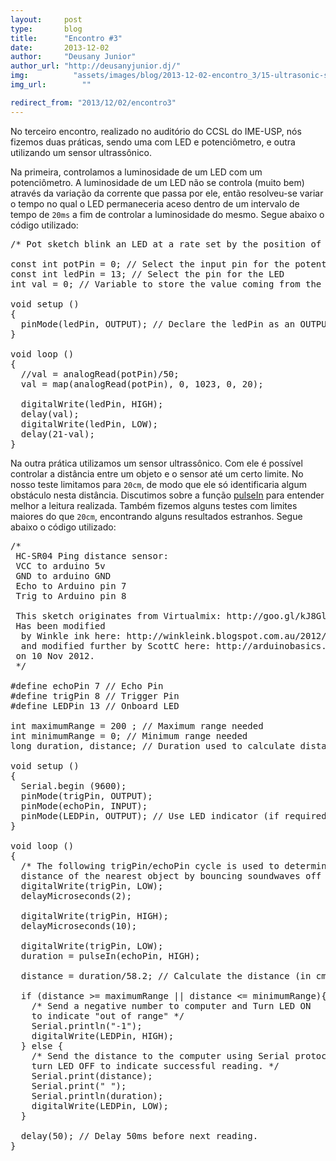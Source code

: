 ```yaml
---
layout:     post
type:       blog
title:      "Encontro #3"
date:       2013-12-02
author:     "Deusany Junior"
author_url: "http://deusanyjunior.dj/"
img: 	      "assets/images/blog/2013-12-02-encontro_3/15-ultrasonic-sensor-hc-sr04-1.jpg"
img_url: 		""

redirect_from: "2013/12/02/encontro3"
---
```


No terceiro encontro, realizado no auditório do CCSL do IME-USP, nós fizemos duas práticas, sendo uma com LED e potenciômetro, e outra utilizando um sensor ultrassônico.

Na primeira, controlamos a luminosidade de um LED com um potenciômetro. A luminosidade de um LED não se controla (muito bem) através da variação da corrente que passa por ele, então resolveu-se variar o tempo no qual o LED permaneceria aceso dentro de um intervalo de tempo de `20ms` a fim de controlar a luminosidade do mesmo. Segue abaixo o código utilizado:

<pre class="prettyprint">
/* Pot sketch blink an LED at a rate set by the position of a potentiometer */

const int potPin = 0; // Select the input pin for the potentiometer
const int ledPin = 13; // Select the pin for the LED
int val = 0; // Variable to store the value coming from the sensor

void setup ()
{
  pinMode(ledPin, OUTPUT); // Declare the ledPin as an OUTPUT
}

void loop ()
{
  //val = analogRead(potPin)/50;
  val = map(analogRead(potPin), 0, 1023, 0, 20);

  digitalWrite(ledPin, HIGH);
  delay(val);
  digitalWrite(ledPin, LOW);
  delay(21-val);
}
</pre>

Na outra prática utilizamos um sensor ultrassônico. Com ele é possível controlar a distância entre um objeto e o sensor até um certo limite. No nosso teste limitamos para `20cm`, de modo que ele só identificaria algum obstáculo nesta distância. Discutimos sobre a função [pulseIn](http://arduino.cc/en/Reference/pulseIn) para entender melhor a leitura realizada. Também fizemos alguns testes com limites maiores do que `20cm`, encontrando alguns resultados estranhos. Segue abaixo o código utilizado:

<pre class="prettyprint">
/*
 HC-SR04 Ping distance sensor:
 VCC to arduino 5v
 GND to arduino GND
 Echo to Arduino pin 7
 Trig to Arduino pin 8

 This sketch originates from Virtualmix: http://goo.gl/kJ8Gl
 Has been modified
  by Winkle ink here: http://winkleink.blogspot.com.au/2012/05/arduino-hc-sr04-ultrasonic-distance.html
  and modified further by ScottC here: http://arduinobasics.blogspot.com/
 on 10 Nov 2012.
 */

#define echoPin 7 // Echo Pin
#define trigPin 8 // Trigger Pin
#define LEDPin 13 // Onboard LED

int maximumRange = 200 ; // Maximum range needed
int minimumRange = 0; // Minimum range needed
long duration, distance; // Duration used to calculate distance

void setup ()
{
  Serial.begin (9600);
  pinMode(trigPin, OUTPUT);
  pinMode(echoPin, INPUT);
  pinMode(LEDPin, OUTPUT); // Use LED indicator (if required)
}

void loop ()
{
  /* The following trigPin/echoPin cycle is used to determine the
  distance of the nearest object by bouncing soundwaves off of it. */
  digitalWrite(trigPin, LOW);
  delayMicroseconds(2);

  digitalWrite(trigPin, HIGH);
  delayMicroseconds(10);

  digitalWrite(trigPin, LOW);
  duration = pulseIn(echoPin, HIGH);

  distance = duration/58.2; // Calculate the distance (in cm) based on the speed of sound.

  if (distance >= maximumRange || distance <= minimumRange){
    /* Send a negative number to computer and Turn LED ON
    to indicate "out of range" */
    Serial.println("-1");
    digitalWrite(LEDPin, HIGH);
  } else {
    /* Send the distance to the computer using Serial protocol, and
    turn LED OFF to indicate successful reading. */
    Serial.print(distance);
    Serial.print(" ");
    Serial.println(duration);
    digitalWrite(LEDPin, LOW);
  }

  delay(50); // Delay 50ms before next reading.
}
</pre>
